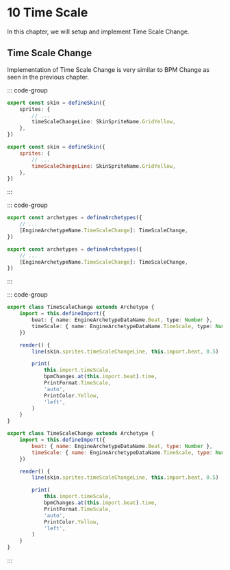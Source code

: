# 10 Time Scale

In this chapter, we will setup and implement Time Scale Change.

## Time Scale Change

Implementation of Time Scale Change is very similar to BPM Change as seen in the previous chapter.

::: code-group

```TypeScript
export const skin = defineSkin({
    sprites: {
        // ...
        timeScaleChangeLine: SkinSpriteName.GridYellow,
    },
})
```

```JavaScript
export const skin = defineSkin({
    sprites: {
        // ...
        timeScaleChangeLine: SkinSpriteName.GridYellow,
    },
})
```

:::

::: code-group

```TypeScript
export const archetypes = defineArchetypes({
    // ...
    [EngineArchetypeName.TimeScaleChange]: TimeScaleChange,
})
```

```JavaScript
export const archetypes = defineArchetypes({
    // ...
    [EngineArchetypeName.TimeScaleChange]: TimeScaleChange,
})
```

:::

::: code-group

```TypeScript
export class TimeScaleChange extends Archetype {
    import = this.defineImport({
        beat: { name: EngineArchetypeDataName.Beat, type: Number },
        timeScale: { name: EngineArchetypeDataName.TimeScale, type: Number },
    })

    render() {
        line(skin.sprites.timeScaleChangeLine, this.import.beat, 0.5)

        print(
            this.import.timeScale,
            bpmChanges.at(this.import.beat).time,
            PrintFormat.TimeScale,
            'auto',
            PrintColor.Yellow,
            'left',
        )
    }
}
```

```JavaScript
export class TimeScaleChange extends Archetype {
    import = this.defineImport({
        beat: { name: EngineArchetypeDataName.Beat, type: Number },
        timeScale: { name: EngineArchetypeDataName.TimeScale, type: Number },
    })

    render() {
        line(skin.sprites.timeScaleChangeLine, this.import.beat, 0.5)

        print(
            this.import.timeScale,
            bpmChanges.at(this.import.beat).time,
            PrintFormat.TimeScale,
            'auto',
            PrintColor.Yellow,
            'left',
        )
    }
}
```

:::

